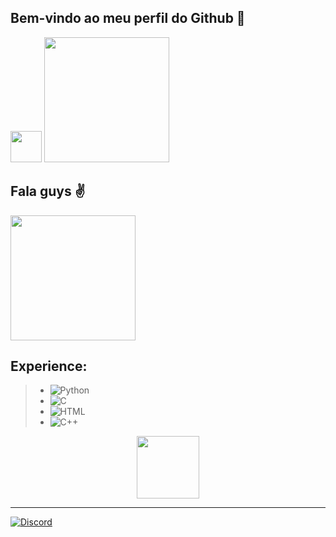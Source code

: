 ## Bem-vindo ao meu perfil do Github 👋  
<img src="https://cdn.discordapp.com/attachments/1326374784325652602/1335305023642534061/Tonikaku_Kawai_Tonikaku_GIF_-_Tonikaku_Kawai_Tonikaku_Kawai_-_Discover__Share_GIFs.gif?ex=679faf36&is=679e5db6&hm=c24783a171d41c855e775380941138132237080a44dea63eab59f4e7e9072541&" width="50" />

<img src="https://tenor.com/mM6CjkwT9UX.gif" width="200" />

## **Fala guys ✌️**

<img src="https://media.discordapp.net/attachments/1326374784325652602/1335313047316856992/hshhs.jpg?ex=679fb6af&is=679e652f&hm=64dac1ed57ceb676f7a9fdabcf0cef3da63f8293d02619120c76e719a8dc2aa6&=&format=webp&width=498&height=498" width="200" />



## Experience:

>- ![Python](https://img.shields.io/badge/-Python-black?style=flat-square&logo=python&logoColor=306998)
>- ![C](https://img.shields.io/badge/-C-black?style=flat-square&logo=c&logoColor=00599C)     
>- ![HTML](https://img.shields.io/badge/-HTML5-black?style=flat-square&logo=html5&logoColor=E34F26)
>- ![C++](https://img.shields.io/badge/-C++-black?style=flat-square&logo=cplusplus&logoColor=00599C)

<div style="text-align: center;">
<img src="https://cdn.discordapp.com/attachments/1326374784325652602/1335316091399835750/aasda.gif?ex=679fb985&is=679e6805&hm=7ab6d72b70c80bea71ec4653eefe3827c2f315a6936c71cebdfe456ad25111e9&" width="100" />
</div>

---

[![Discord](https://img.shields.io/badge/Discord-7289DA?style=flat-square&logo=discord&logoColor=white)]([https://discord.gg/exemplo](https://discord.com/users/822217146754662430))




